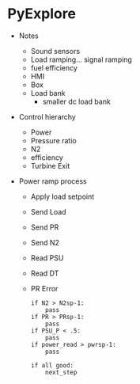# PyExplore

- Notes
  - Sound sensors
  - Load ramping... signal ramping
  - fuel efficiency
  - HMI
  - Box
  - Load bank
    - smaller dc load bank

- Control hierarchy
  - Power
  - Pressure ratio
  - N2
  - efficiency
  - Turbine Exit

- Power ramp process
  - Apply load setpoint
  - Send Load
  - Send PR 
  - Send N2 
  - Read PSU 
  - Read DT
  - PR Error

        if N2 > N2sp-1:
            pass
        if PR > PRsp-1:
            pass
        if PSU_P < .5:
            pass 
        if power_read > pwrsp-1:
            pass
        
        if all good:
            next_step

